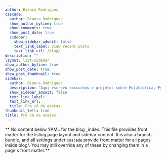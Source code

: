 ```yaml
---
author: Bianca Rodrigues
cascade:
  author: Bianca Rodrigues
  show_author_byline: true
  show_comments: true
  show_post_date: true
  sidebar:
    show_sidebar_adunit: false
    text_link_label: View recent posts
    text_link_url: /blog/
description: ""
layout: list-sidebar
show_author_byline: true
show_post_date: true
show_post_thumbnail: true
sidebar:
  author: Bianca Rodrigues
  description: "Aqui escrevo rascunhos e projetos sobre Estatística, Python e Machine Learning"
  show_sidebar_adunit: false
  text_link_label:
  text_link_url:
  title: Pra cá de exatas
thumbnail_left: true
title: Pra cá de exatas
---
```


** No content below YAML for the blog _index. This file provides front matter for the listing page layout and sidebar content. It is also a branch bundle, and all settings under `cascade` provide front matter for all pages inside blog/. You may still override any of these by changing them in a page's front matter.**
